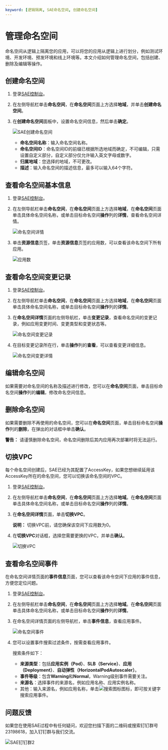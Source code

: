 ```yaml
---
keyword: [逻辑隔离, SAE命名空间, 创建命名空间]
---
```


# 管理命名空间

命名空间从逻辑上隔离您的应用，可以将您的应用从逻辑上进行划分，例如测试环境、开发环境、预发环境和线上环境等。本文介绍如何管理命名空间，包括创建、删除及编辑等操作。

## 创建命名空间

1.  登录[SAE控制台](https://sae.console.aliyun.com)。

2.  在左侧导航栏单击**命名空间**，在**命名空间**页面上方选择**地域**，并单击**创建命名空间**。

3.  在**创建命名空间**面板中，设置命名空间信息，然后单击**确定**。

    ![SAE创建命名空间](https://static-aliyun-doc.oss-accelerate.aliyuncs.com/assets/img/zh-CN/5861749951/p52808.png)

    -   **命名空间名称**：输入命名空间名称。
    -   **命名空间ID**：命名空间ID的前缀已根据所选地域而确定，不可编辑，只需设置自定义部分，自定义部分仅允许输入英文字母或数字。
    -   **归属地域**：您选择的地域，不可更改。
    -   **描述**：输入命名空间的描述信息，最多可以输入64个字符。

## 查看命名空间基本信息

1.  登录[SAE控制台](https://sae.console.aliyun.com)。

2.  在左侧导航栏单击**命名空间**，在**命名空间**页面上方选择**地域**，在**命名空间**页面单击具体命名空间名称，或单击目标命名空间**操作**列的**详情**，查看命名空间详情。

    ![命名空间详情](https://static-aliyun-doc.oss-accelerate.aliyuncs.com/assets/img/zh-CN/4323981161/p236385.png)

3.  单击**资源信息**页签，单击**资源信息**页签的应用数，可以查看该命名空间下所有应用。

    ![应用数](https://static-aliyun-doc.oss-accelerate.aliyuncs.com/assets/img/zh-CN/4323981161/p236387.png)


## 查看命名空间变更记录

1.  登录[SAE控制台](https://sae.console.aliyun.com)。

2.  在左侧导航栏单击**命名空间**，在**命名空间**页面上方选择**地域**，在**命名空间**页面单击具体命名空间名称，或单击目标命名空间**操作**列的**详情**。

3.  在**命名空间详情**页面的左侧导航栏，单击**变更记录**，查看命名空间的变更记录，例如应用变更时间、变更类型和变更状态等。

    ![命名空间变更记录](https://static-aliyun-doc.oss-accelerate.aliyuncs.com/assets/img/zh-CN/7162981161/p236230.png)

4.  在目标变更记录所在行，单击**操作**列的**查看**，可以查看变更详细信息。

    ![命名空间变更详情](https://static-aliyun-doc.oss-accelerate.aliyuncs.com/assets/img/zh-CN/7162981161/p68555.png)


## 编辑命名空间

如果需要对命名空间的名称及描述进行修改，您可以在**命名空间**页面，单击目标命名空间**操作**列的**编辑**，修改命名空间信息。

## 删除命名空间

如果需要删除不再使用的命名空间，您可以在**命名空间**页面，单击目标命名空间**操作**列的**删除**，在弹出的对话框中单击**确认**。

**警告：** 请谨慎删除命名空间，命名空间删除后其内应用再次部署时将无法运行。

## 切换VPC

每个命名空间创建后，SAE已经为其配置了AccessKey，如果您想继续延用该AccessKey所在的命名空间，您可以切换该命名空间的VPC。

1.  登录[SAE控制台](https://sae.console.aliyun.com)。

2.  在左侧导航栏单击**命名空间**，在**命名空间**页面上方选择**地域**。在**命名空间**页面单击具体命名空间名称，或单击目标命名空间**操作**列的**详情**。

3.  在**命名空间详情**页面，单击**切换VPC**。

    **说明：** 切换VPC前，请您确保该空间下应用数为0。

4.  在**切换VPC**对话框，选择您需要更换的VPC，并单击**确认**。

    ![切换VPC](https://static-aliyun-doc.oss-accelerate.aliyuncs.com/assets/img/zh-CN/7162981161/p236373.png)


## 查看命名空间事件

在命名空间详情页面的**事件信息**页面，您可以查看该命令空间下应用的事件信息，方便您定位问题。

1.  登录[SAE控制台](https://sae.console.aliyun.com)。

2.  在左侧导航栏单击**命名空间**，在**命名空间**页面上方选择**地域**。在**命名空间**页面单击具体命名空间名称，或单击目标命名空间**操作**列的**详情**。

3.  在命名空间详情页面的左侧导航栏，单击**事件信息**，查看应用事件。

    ![命名空间事件](https://static-aliyun-doc.oss-accelerate.aliyuncs.com/assets/img/zh-CN/7162981161/p236380.png)

4.  您可以设置事件搜索过滤条件，按需查看应用事件。

    搜索条件如下：

    -   **来源类型**：包括**应用实例（Pod）**、**SLB（Service）**、**应用（Deployment）**、**自动弹性（HorizontalPodAutoscaler）**。
    -   **事件等级**：包含**Warning**和**Normal**，Warning级别事件需要关注。
    -   **来源名**：选择事件的来源名，例如应用名称、应用实例名称。
    -   其他：输入来源名，例如应用名称，单击![搜索图标](https://static-aliyun-doc.oss-accelerate.aliyuncs.com/assets/img/zh-CN/8028271161/p232854.png)图标，即可按关键字搜索应用事件。

## 问题反馈

如果您在使用SAE过程中有任何疑问，欢迎您扫描下面的二维码或搜索钉钉群号23198618，加入钉钉群与我们交流。

![SAE钉钉群2](https://static-aliyun-doc.oss-accelerate.aliyuncs.com/assets/img/zh-CN/1176199061/p72048.png)

